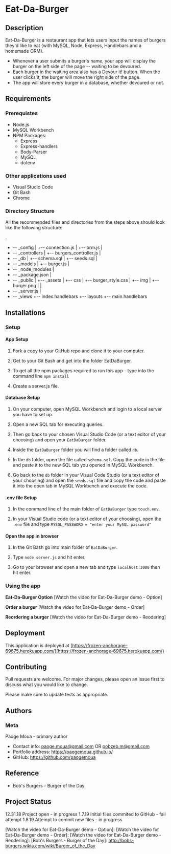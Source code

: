 # Eat-Da-Burger

## Description
Eat-Da-Burger is a restaurant app that lets users input the names of burgers they'd like to eat (with MySQL, Node, Express, Handlebars and a homemade ORM).  
* Whenever a user submits a burger's name, your app will display the burger on the left side of the page -- waiting to be devoured.
* Each burger in the waiting area also has a Devour it! button.  When the user clicks it, the burger will move the right side of the page.
* The app will store every burger in a database, whether devoured or not.

## Requirements
### Prerequistes
* Node.js
* MySQL Workbench
* NPM Packages:
    * Express
    * Express-handlers
    * Body-Parser
    * MySQL
    * dotenv

### Other applications used
* Visual Studio Code
* Git Bash
* Chrome

### Directory Structure
All the recommended files and directories from the steps above should look like the following structure:

<!-- ![image] () -->
<!-- ![Directory Structure](./public/assets/im/Directory_Structure-half.jpg) -->

.
+ -- _config
|   +-- connection.js
|   +-- orm.js
|
+ -- _controllers
|   +-- burgers_controller.js
|
+ -- _db
|   +-- schema.sql
|   +-- seeds.sql
|
+ -- _models
|   +-- burger.js
|
+ -- _node_modules
|
+ -- _package.json
|
+ -- _public
|   +-- _assets
|       +-- css
|           +-- burger_style.css
|       +-- img
|           +-- burger.png
|
|
+ -- _server.js
|
+ -- _views
    +-- index.handlebars
    +-- layouts
        +-- main.handlebars

## Installations
### Setup
#### App Setup
1. Fork a copy to your GitHub repo and clone it to your computer.

1. Get to your Git Bash and get into the folder EatDaBurger.

1. To get all the npm packages required to run this app - type into the command line `npm install`

1. Create a server.js file.

#### Database Setup
1. On your computer, open MySQL Workbench and login to a local server you have to set up.

1. Open a new SQL tab for executing queries.

1. Then go back to your chosen Visual Studio Code (or a text editor of your choosing) and open your `EatDaBurger` folder.

1. Inside the `EatDaBurger` folder you will find a folder called `db`.

1. In the `db` folder, open the file called `schema.sql`.  Copy the code in the file and paste it to the new SQL tab you opened in MySQL Workbench.

1. Go back to the `db` folder in your Visual Code Studio (or a text editor of your choosing) and open the `seeds.sql` file and copy the code and paste it into the open tab in MySQL Workbench and execute the code.

#### .env file Setup
1. In the command line of the main folder of `EatDaBurger` type `touch.env`.

1. In your Visual Studio code (or a text editor of your choosing), open the `.env` file and type `MYSQL_PASSWORD = "enter your MySQL password"`

#### Open the app in browser
1. In the Git Bash go into main folder of `EatDaBurger`.

1. Type `node server.js` and hit enter.

1. Go to your browser and open a new tab and type `localhost:3000` then hit enter.

### Using the app
<!-- ![image] () -->
**Eat-Da-Burger Option**
[Watch the video for Eat-Da-Burger demo - Option]

**Order a burger**
[Watch the video for Eat-Da-Burger demo - Order]

**Reordering a burger**
[Watch the video for Eat-Da-Burger demo - Reodering]

## Deployment
This application is deployed at [https://frozen-anchorage-69675.herokuapp.com/](https://frozen-anchorage-69675.herokuapp.com/)

## Contributing 
Pull requests are welcome. For major changes, please open an issue first to discuss what you would like to change.

Please make sure to update tests as appropriate.

## Authors
### Meta
Paoge Moua - primary author
* Contact info: paoge.moua@gmail.com OR pobzeb.m@gmail.com
* Portfolio address: https://paogemoua.github.io/
* GitHub: https://github.com/paogemoua

## Reference
* Bob's Burgers - Burger of the Day

## Project Status
12.31.18 Project open - in progress
1.7.19 Initial files commited to GitHub - fail attempt
1.8.19 Attempt to commit new files - in progress

<!-- Linked -->
[MIT]: https://choosealicense.com/licenses/mit/
[Node.js]: https://nodejs.org/en/
[MySQL Workbench]: https://www.mysql.com/products/workbench/
[Express]: https://www.npmjs.com/package/express
[Express-handlers]: https://www.npmjs.com/package/express-handlebars
[Body-Parser]: https://www.npmjs.com/package/body-parser
[MySQL]: https://www.npmjs.com/package/mysql
[dotenv]: https://www.npmjs.com/package/dotenv
[Visual Studio Code]: https://code.visualstudio.com/download
[Git Bash]: https://git-scm.com/downloads
[Chrome]: https://www.google.com/chrome/
[Watch the video for Eat-Da-Burger demo - Option]: 
[Watch the video for Eat-Da-Burger demo - Order]: 
[Watch the video for Eat-Da-Burger demo - Reodering]: 
[Bob's Burgers - Burger of the Day]: http://bobs-burgers.wikia.com/wiki/Burger_of_the_Day